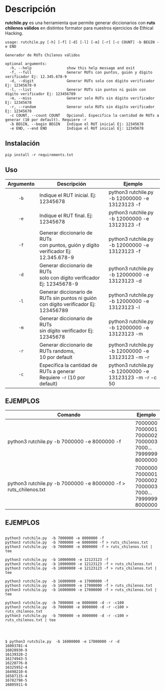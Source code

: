 

# Descripción

**rutchile.py** es una herramienta que permite generar diccionarios con **ruts chilenos válidos** en distintos formator para nuestros ejercicios de Ethical Hacking.

```
usage: rutchile.py [-h] [-f] [-d] [-l] [-m] [-r] [-c COUNT] -b BEGIN -e END

Generador de RUTs Chilenos válidos

optional arguments:
  -h, --help                show this help message and exit
  -f, --full                Generar RUTs con puntos, guión y dígito verificador Ej: 12.345.678-9
  -d, --digit               Generar RUTs solo con dígito verificador Ej: 12345678-9
  -l, --list                Generar RUTs sin puntos ni guión con dígito verificador Ej: 123456789
  -m, --miss                Generar solo RUTs sin dígito verificador Ej: 12345678
  -r, --random              Generar solo RUTs sin dígito verificador Ej: 12345678
  -c COUNT, --count COUNT   Opcional. Especifica la cantidad de RUTs a generar (10 por default). Requiere -r
  -b BEGIN, --begin BEGIN   Indique el RUT inicial Ej: 12345678
  -e END, --end END         Indique el RUT inicial Ej: 12345678

```



## Instalación

```
pip install -r requirements.txt
```

## Uso

Argumento | Descripción | Ejemplo |
|:--------:|-------------| -       |
`-b` | Indique el RUT inicial. Ej: 12345678 | python3 rutchile.py -b 12000000 -e 13123123 -f 
`-e` | Indique el RUT final. Ej: 12345678 | python3 rutchile.py -b 12000000 -e 13123123 -f 
`-f` | Generar diccionario de RUTs<br>con puntos, guión y dígito verificador Ej: 12.345.678-9 | python3 rutchile.py -b 12000000 -e 13123123 -f 
`-d` | Generar diccionario de RUTs<br>solo con dígito verificador Ej: 12345678-9 | python3 rutchile.py -b 12000000 -e 13123123 -d 
`-l` | Generar diccionario de RUTs sin puntos ni guión con dígito verificador Ej: 123456789 | python3 rutchile.py -b 12000000 -e 13123123 -l 
`-m` | Generar diccionario de RUTs<br>sin dígito verificador Ej: 12345678 | python3 rutchile.py -b 12000000 -e 13123123 -m 
`-r` | Generar diccionario de RUTs randoms,<br>10 por default | python3 rutchile.py -b 12000000 -e 13123123 -m -r 
`-c` | Especifica la cantidad de RUTs a generar<br> Requiere -r (10 por default) | python3 rutchile.py -b 12000000 -e 13123123 -m -r -c 50


## EJEMPLOS

Comando | Ejemplo |                              
|-      |---------|                              
python3 rutchile.py  -b 7000000 -e 8000000 -f                        | 7000000<br>7000001<br>7000002<br>7000003<br>7000...<br>7999999<br>8000000  |
python3 rutchile.py  -b 7000000 -e 8000000 -f > ruts_chilenos.txt    | 7000000<br>7000001<br>7000002<br>7000003<br>7000...<br>7999999<br>8000000 |



## EJEMPLOS

```

python3 rutchile.py  -b 7000000 -e 8000000 -f
python3 rutchile.py  -b 7000000 -e 8000000 -f > ruts_chilenos.txt
python3 rutchile.py  -b 7000000 -e 8000000 -f > ruts_chilenos.txt | tee

python3 rutchile.py  -b 10000000 -e 12123123 -f
python3 rutchile.py  -b 10000000 -e 12123123 -f > ruts_chilenos.txt
python3 rutchile.py  -b 10000000 -e 12123123 -f > ruts_chilenos.txt | tee

python3 rutchile.py  -b 16000000 -e 17000000 -f
python3 rutchile.py  -b 16000000 -e 17000000 -f > ruts_chilenos.txt
python3 rutchile.py  -b 16000000 -e 17000000 -f > ruts_chilenos.txt | tee

python3 rutchile.py  -b 7000000 -e 8000000 -d -r -c100 
python3 rutchile.py  -b 7000000 -e 8000000 -d -r -c100 > ruts_chilenos.txt
python3 rutchile.py  -b 7000000 -e 8000000 -d -r -c100 > ruts_chilenos.txt | tee




$ python3 rutchile.py  -b 16000000 -e 17000000 -r -d
16003781-4
16028930-9
16139328-2
16174943-5
16220776-8
16325952-4
16498210-6
16587115-4
16782798-5
16805911-6

```
